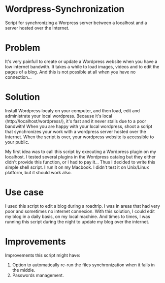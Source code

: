 # Wordpress-Synchronization
Script for synchronizing a Worpress server between a localhost and a server hosted over the Internet.

# Problem
It's very painfull to create or update a Wordpress website when you have a low internet bandwith. It takes a while to load images, videos and to edit the pages of a blog. And this is not possible at all when you have no connection...

# Solution
Install Wordpress localy on your computer, and then load, edit and administrate your local wordpress. Because it's local (http://localhost/wordpress/), it's fast and it never stalls due to a poor bandwith! When you are happy with your local wordpress, shoot a script that synchronizes your work with a wordpress server hosted over the Internet. When the script is over, your wordpress website is accessible to your public.

My first idea was to call this script by executing a Wordpress plugin on my localhost. I tested several plugins in the Wordpress catalog but they either didn't provide this function, or I had to pay it... Thus I decided to write this simple shell script. I run it on my Macbook. I didn't test it on Unix/Linux platform, but it should work also.

# Use case
I used this script to edit a blog during a roadtrip. I was in areas that had very poor and sometimes no internet connexion. With this solution, I could edit my blog in a daily basis, on my local machine. And times to times, I was running this script during the night to update my blog over the internet.

# Improvements
Improvements this script might have:
1) Option to automatically re-run the files synchronization when it fails in the middle.
2) Passwords management.

